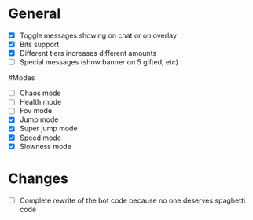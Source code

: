 # General
 - [x] Toggle messages showing on chat or on overlay
 - [x] Bits support
 - [x] Different tiers increases different amounts
 - [ ] Special messages (show banner on 5 gifted, etc)

#Modes
 - [ ] Chaos mode
 - [ ] Health mode
 - [ ] Fov mode
 - [x] Jump mode
 - [x] Super jump mode
 - [x] Speed mode
 - [x] Slowness mode

# Changes
- [ ] Complete rewrite of the bot code because no one deserves spaghetti code